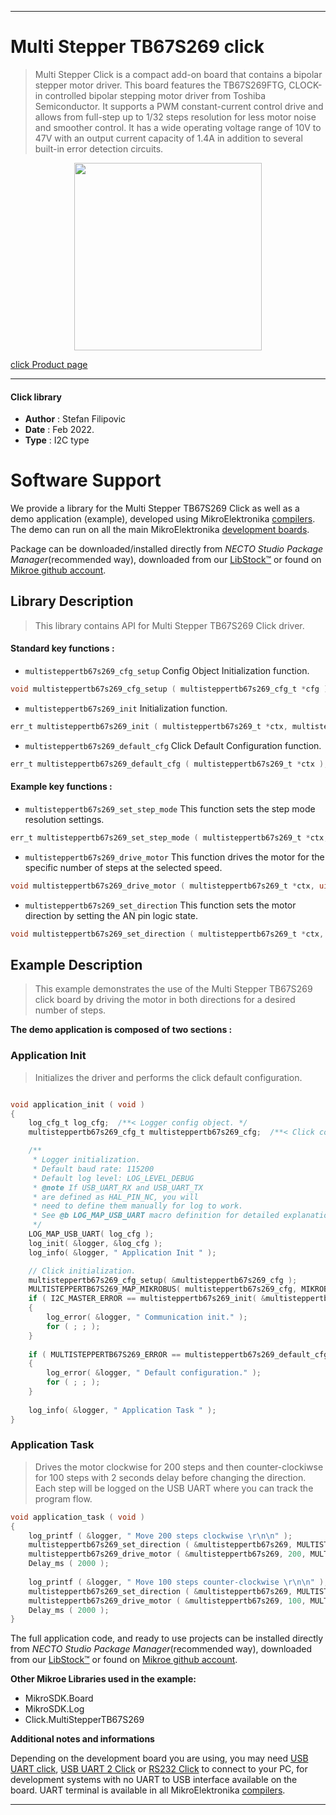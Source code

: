 
---
# Multi Stepper TB67S269 click

> Multi Stepper Click is a compact add-on board that contains a bipolar stepper motor driver. This board features the TB67S269FTG, CLOCK-in controlled bipolar stepping motor driver from Toshiba Semiconductor. It supports a PWM constant-current control drive and allows from full-step up to 1/32 steps resolution for less motor noise and smoother control. It has a wide operating voltage range of 10V to 47V with an output current capacity of 1.4A in addition to several built-in error detection circuits.

<p align="center">
  <img src="https://download.mikroe.com/images/click_for_ide/multisteppertb67s269_click.png" height=300px>
</p>

[click Product page](https://www.mikroe.com/multi-stepper-click-tb67s269)

---


#### Click library

- **Author**        : Stefan Filipovic
- **Date**          : Feb 2022.
- **Type**          : I2C type


# Software Support

We provide a library for the Multi Stepper TB67S269 Click
as well as a demo application (example), developed using MikroElektronika
[compilers](https://www.mikroe.com/necto-studio).
The demo can run on all the main MikroElektronika [development boards](https://www.mikroe.com/development-boards).

Package can be downloaded/installed directly from *NECTO Studio Package Manager*(recommended way), downloaded from our [LibStock&trade;](https://libstock.mikroe.com) or found on [Mikroe github account](https://github.com/MikroElektronika/mikrosdk_click_v2/tree/master/clicks).

## Library Description

> This library contains API for Multi Stepper TB67S269 Click driver.

#### Standard key functions :

- `multisteppertb67s269_cfg_setup` Config Object Initialization function.
```c
void multisteppertb67s269_cfg_setup ( multisteppertb67s269_cfg_t *cfg );
```

- `multisteppertb67s269_init` Initialization function.
```c
err_t multisteppertb67s269_init ( multisteppertb67s269_t *ctx, multisteppertb67s269_cfg_t *cfg );
```

- `multisteppertb67s269_default_cfg` Click Default Configuration function.
```c
err_t multisteppertb67s269_default_cfg ( multisteppertb67s269_t *ctx );
```

#### Example key functions :

- `multisteppertb67s269_set_step_mode` This function sets the step mode resolution settings.
```c
err_t multisteppertb67s269_set_step_mode ( multisteppertb67s269_t *ctx, uint8_t mode );
```

- `multisteppertb67s269_drive_motor` This function drives the motor for the specific number of steps at the selected speed.
```c
void multisteppertb67s269_drive_motor ( multisteppertb67s269_t *ctx, uint32_t steps, uint8_t speed );
```

- `multisteppertb67s269_set_direction` This function sets the motor direction by setting the AN pin logic state.
```c
void multisteppertb67s269_set_direction ( multisteppertb67s269_t *ctx, uint8_t dir );
```

## Example Description

> This example demonstrates the use of the Multi Stepper TB67S269 click board by driving the motor in both directions for a desired number of steps.

**The demo application is composed of two sections :**

### Application Init

> Initializes the driver and performs the click default configuration.

```c

void application_init ( void )
{
    log_cfg_t log_cfg;  /**< Logger config object. */
    multisteppertb67s269_cfg_t multisteppertb67s269_cfg;  /**< Click config object. */

    /** 
     * Logger initialization.
     * Default baud rate: 115200
     * Default log level: LOG_LEVEL_DEBUG
     * @note If USB_UART_RX and USB_UART_TX 
     * are defined as HAL_PIN_NC, you will 
     * need to define them manually for log to work. 
     * See @b LOG_MAP_USB_UART macro definition for detailed explanation.
     */
    LOG_MAP_USB_UART( log_cfg );
    log_init( &logger, &log_cfg );
    log_info( &logger, " Application Init " );

    // Click initialization.
    multisteppertb67s269_cfg_setup( &multisteppertb67s269_cfg );
    MULTISTEPPERTB67S269_MAP_MIKROBUS( multisteppertb67s269_cfg, MIKROBUS_1 );
    if ( I2C_MASTER_ERROR == multisteppertb67s269_init( &multisteppertb67s269, &multisteppertb67s269_cfg ) ) 
    {
        log_error( &logger, " Communication init." );
        for ( ; ; );
    }
    
    if ( MULTISTEPPERTB67S269_ERROR == multisteppertb67s269_default_cfg ( &multisteppertb67s269 ) )
    {
        log_error( &logger, " Default configuration." );
        for ( ; ; );
    }
    
    log_info( &logger, " Application Task " );
}

```

### Application Task

> Drives the motor clockwise for 200 steps and then counter-clockiwse for 100 steps with 2 seconds delay before changing the direction.
Each step will be logged on the USB UART where you can track the program flow.

```c
void application_task ( void )
{
    log_printf ( &logger, " Move 200 steps clockwise \r\n\n" );
    multisteppertb67s269_set_direction ( &multisteppertb67s269, MULTISTEPPERTB67S269_DIR_CW );
    multisteppertb67s269_drive_motor ( &multisteppertb67s269, 200, MULTISTEPPERTB67S269_SPEED_FAST );
    Delay_ms ( 2000 );
    
    log_printf ( &logger, " Move 100 steps counter-clockwise \r\n\n" );
    multisteppertb67s269_set_direction ( &multisteppertb67s269, MULTISTEPPERTB67S269_DIR_CCW );
    multisteppertb67s269_drive_motor ( &multisteppertb67s269, 100, MULTISTEPPERTB67S269_SPEED_FAST );
    Delay_ms ( 2000 );
}
```

The full application code, and ready to use projects can be installed directly from *NECTO Studio Package Manager*(recommended way), downloaded from our [LibStock&trade;](https://libstock.mikroe.com) or found on [Mikroe github account](https://github.com/MikroElektronika/mikrosdk_click_v2/tree/master/clicks).

**Other Mikroe Libraries used in the example:**

- MikroSDK.Board
- MikroSDK.Log
- Click.MultiStepperTB67S269

**Additional notes and informations**

Depending on the development board you are using, you may need
[USB UART click](https://www.mikroe.com/usb-uart-click),
[USB UART 2 Click](https://www.mikroe.com/usb-uart-2-click) or
[RS232 Click](https://www.mikroe.com/rs232-click) to connect to your PC, for
development systems with no UART to USB interface available on the board. UART
terminal is available in all MikroElektronika
[compilers](https://shop.mikroe.com/compilers).

---

